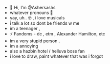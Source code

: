 - 👋 Hi, I’m @Ashersashs
- whatever pronouns 🥀
- yay, uh.. 🤓 , i love musicals 
- i talk a lot so dont be friends w me
- im a teenager , 
- ⚡ Fandoms - dc , etm , Alexander Hamilton, etc 
- im a very stupid person .
- im a annoying
- also a hazbin hotel / helluva boss fan
- i love to draw, paint whatever that was i forgot 
<!---
Ashersashs/Ashersashs is a ✨ special ✨ repository because its `README.md` (this file) appears on your GitHub profile.
You can click the Preview link to take a look at your changes.
--->
